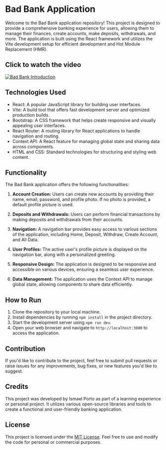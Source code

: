 # Bad Bank Application

Welcome to the Bad Bank application repository! This project is designed to provide a comprehensive banking experience for users, allowing them to manage their finances, create accounts, make deposits, withdrawals, and more. The application is built using the React framework and utilizes the Vite development setup for efficient development and Hot Module Replacement (HMR). 
<!-- Embed the YouTube video -->
## Click to watch the video
[![Bad Bank Introduction](https://img.youtube.com/vi/gqJgwwsxc4U/0.jpg)](https://www.youtube.com/watch?v=gqJgwwsxc4U)

## Technologies Used

- React: A popular JavaScript library for building user interfaces.
- Vite: A build tool that offers fast development server and optimized production builds.
- Bootstrap: A CSS framework that helps create responsive and visually appealing user interfaces.
- React Router: A routing library for React applications to handle navigation and routing.
- Context API: A React feature for managing global state and sharing data across components.
- HTML and CSS: Standard technologies for structuring and styling web content.

## Functionality

The Bad Bank application offers the following functionalities:

1. **Account Creation:** Users can create new accounts by providing their name, email, password, and profile photo. If no photo is provided, a default profile picture is used.

2. **Deposits and Withdrawals:** Users can perform financial transactions by making deposits and withdrawals from their accounts.

3. **Navigation:** A navigation bar provides easy access to various sections of the application, including Home, Deposit, Withdraw, Create Account, and All Data.

4. **User Profiles:** The active user's profile picture is displayed on the navigation bar, along with a personalized greeting.

5. **Responsive Design:** The application is designed to be responsive and accessible on various devices, ensuring a seamless user experience.

6. **Data Management:** The application uses the Context API to manage global state, allowing components to share data efficiently.

## How to Run

1. Clone the repository to your local machine.
2. Install dependencies by running `npm install` in the project directory.
3. Start the development server using `npm run dev`.
4. Open your web browser and navigate to `http://localhost:3000` to access the application.

## Contribution

If you'd like to contribute to the project, feel free to submit pull requests or raise issues for any improvements, bug fixes, or new features you'd like to suggest.

## Credits

This project was developed by Ismael Porto as part of a learning experience or personal project. It utilizes various open-source libraries and tools to create a functional and user-friendly banking application.

## License

This project is licensed under the [MIT License](LICENSE). Feel free to use and modify the code for personal or commercial purposes.
